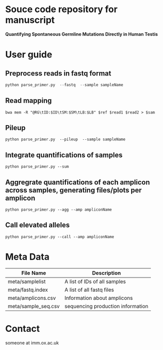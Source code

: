 # Souce code repository for manuscript
**Quantifying Spontaneous Germline Mutations Directly in Human Testis**

# User guide

## Preprocess reads in fastq format

```python
python parse_primer.py  --fastq  --sample sampleName
```

## Read mapping

```
bwa mem -R "@RG\tID:$ID\tSM:$SM\tLB:$LB" $ref $read1 $read2 > $sam
```
## Pileup

```
python parse_primer.py  --pileup  --sample sampleName
```

## Integrate quantifications of samples
```
python parse_primer.py --sum
```

## Aggregrate quantifications of each amplicon across samples, generating files/plots per amplicon
```
python parse_primer.py --agg --amp ampliconName
```

## Call elevated alleles

```
python parse_primer.py --call --amp ampliconName
```
# Meta Data
 |    File Name  | Description |
 | --------------| ------------|
 | meta/samplelist | A list of IDs of all samples |
 | meta/fastq.index | A list of all fastq files |
 | meta/amplicons.csv | Information about amplicons |
 | meta/sample_seq.csv | sequencing production information | 

# Contact
  someone at imm.ox.ac.uk